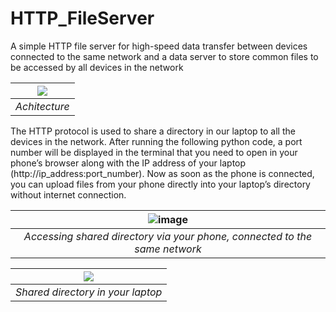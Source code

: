 # HTTP_FileServer
A simple HTTP file server for high-speed data transfer between devices connected to the same network and a data server to store common files to be accessed by all devices in the network

<div align="center">
  
  | ![](https://user-images.githubusercontent.com/72448713/221200770-dfd0c403-a0a9-43c5-841c-eca745615523.png) | 
  |:--:| 
  | *Achitecture* |
  
</div>

The HTTP protocol is used to share a directory in our laptop to all the devices in the network. After running the following python code, a port number will be displayed 
in the terminal that you need to open in your phone’s browser along with the IP address of 
your laptop (http://ip_address:port_number). Now as soon as the phone is connected, you can 
upload files from your phone directly into your laptop’s directory without internet connection.

<div align="center">
  
  | ![image](https://user-images.githubusercontent.com/72448713/221207548-e96257bb-837e-4a7d-806d-db9588d136ce.png) | 
  |:--:| 
  | *Accessing shared directory via your phone, connected to the same network* |

</div>

<div align="center">
  
  | ![](https://user-images.githubusercontent.com/72448713/221199154-05784304-1f58-4362-a451-41b4a4afb3c3.png) | 
  |:--:| 
  | *Shared directory in your laptop* |

</div>

